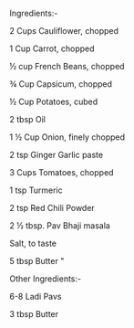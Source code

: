 Ingredients:-

2 Cups Cauliflower, chopped

1 Cup Carrot, chopped

½ cup French Beans, chopped

¾ Cup Capsicum, chopped

½ Cup Potatoes, cubed

2 tbsp Oil

1 ½ Cup Onion, finely chopped

2 tsp Ginger Garlic paste

3 Cups Tomatoes, chopped

1 tsp Turmeric

2 tsp Red Chili Powder

2 ½ tbsp. Pav Bhaji masala

Salt, to taste

5 tbsp Butter
"



Other Ingredients:-

6-8 Ladi Pavs

3 tbsp Butter